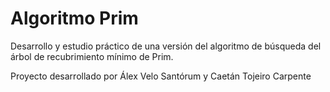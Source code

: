 # Algoritmo Prim

Desarrollo y estudio práctico de una versión del algoritmo de búsqueda del árbol de recubrimiento mínimo de Prim.

Proyecto desarrollado por Álex Velo Santórum y Caetán Tojeiro Carpente
